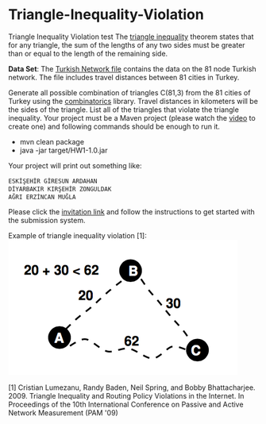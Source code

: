 # Triangle-Inequality-Violation
Triangle Inequality Violation
test
The [triangle inequality](https://en.wikipedia.org/wiki/Triangle_inequality) theorem states that for any triangle, the sum of the lengths of any two sides must be greater than or equal to the length of the remaining side.

**Data Set**: The [Turkish Network file](http://ie.bilkent.edu.tr/~bkara/Turkish%20network.xls) contains the data on the 81 node Turkish network. 
The file includes travel distances between 81 cities in Turkey.

Generate all possible combination of triangles C(81,3) from the 81 cities of Turkey using the [combinatorics](https://github.com/dpaukov/combinatoricslib3) library. 
Travel distances in kilometers will be the sides of the triangle. 
List all of the triangles that violate the triangle inequality. 
Your project must be a Maven project (please watch the [video](https://www.youtube.com/watch?v=IPpwekVcs_g) to create one) and following commands should be enough to run it.

* mvn clean package
* java -jar target/HW1-1.0.jar 

Your project will print out something like:

```
ESKİŞEHİR GİRESUN ARDAHAN
DİYARBAKIR KIRŞEHİR ZONGULDAK
AĞRI ERZİNCAN MUĞLA
 ```
Please click the [invitation link](https://classroom.github.com/assignment-invitations/7f3bf3c9be93a67be24fedd0e049971a) and follow the instructions to get started with the submission system.

Example of triangle inequality violation [1]: 
![Example of triangle inequality violation](https://github.com/AnadoluUniversityCeng/Triangle-Inequality-Violation/blob/master/tiv.png?raw=true "Example of triangle inequality violation")

[1] Cristian Lumezanu, Randy Baden, Neil Spring, and Bobby Bhattacharjee. 2009. Triangle Inequality and Routing Policy Violations in the Internet. In Proceedings of the 10th International Conference on Passive and Active Network Measurement (PAM '09)
